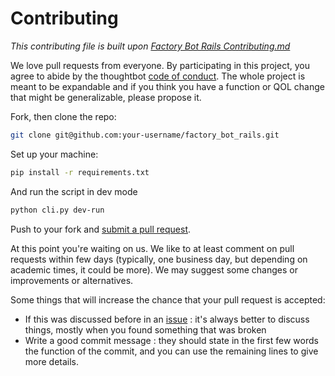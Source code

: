 # Contributing

*This contributing file is built upon [Factory Bot Rails Contributing.md](https://github.com/thoughtbot/factory_bot_rails/blob/master/CONTRIBUTING.md)*

We love pull requests from everyone. By participating in this project, you
agree to abide by the thoughtbot [code of conduct]. The whole project is meant to be
expandable and if you think you have a function or QOL change that might be generalizable,
please propose it.

[code of conduct]: https://thoughtbot.com/open-source-code-of-conduct

Fork, then clone the repo:

```bash
git clone git@github.com:your-username/factory_bot_rails.git
```

Set up your machine:

```bash
pip install -r requirements.txt
```

And run the script in dev mode

```bash
python cli.py dev-run
```

Push to your fork and [submit a pull request][pr].

[pr]: https://github.com/capitains/nemo-template-app/compare/

At this point you're waiting on us. We like to at least comment on pull requests
within few days (typically, one business day, but depending on academic times, it could be more). We may suggest
some changes or improvements or alternatives.

Some things that will increase the chance that your pull request is accepted:

* If this was discussed before in an [issue](https://github.com/Capitains/nemo-template-app/issues) : it's always better to discuss things, mostly when you found something that was broken
* Write a good commit message : they should state in the first few words the function of the commit, and you can use the remaining lines to give more details.